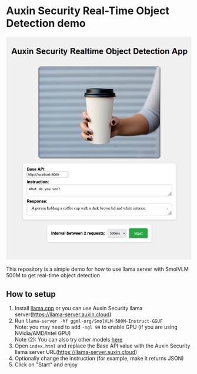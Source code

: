 # Auxin Security Real-Time Object Detection demo

![demo](./demo.png)

This repository is a simple demo for how to use llama server with SmolVLM 500M to get real-time object detection

## How to setup

1. Install [llama.cpp](https://github.com/ggml-org/llama.cpp) or you can use Auxin Security llama server(https://llama-server.auxin.cloud)
2. Run `llama-server -hf ggml-org/SmolVLM-500M-Instruct-GGUF`  
   Note: you may need to add `-ngl 99` to enable GPU (if you are using NVidia/AMD/Intel GPU)  
   Note (2): You can also try other models [here](https://github.com/ggml-org/llama.cpp/blob/master/docs/multimodal.md)
3. Open `index.html` and replace the Base API value with the Auxin Security llama server URL(https://llama-server.auxin.cloud)
4. Optionally change the instruction (for example, make it returns JSON)
5. Click on "Start" and enjoy
